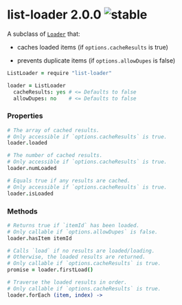 
# list-loader 2.0.0 ![stable](https://img.shields.io/badge/stability-stable-4EBA0F.svg?style=flat)

A subclass of [`Loader`](http://github.com/aleclarson/loader) that:

- caches loaded items (if `options.cacheResults` is true)

- prevents duplicate items (if `options.allowDupes` is false)

```coffee
ListLoader = require "list-loader"

loader = ListLoader
  cacheResults: yes # <= Defaults to false
  allowDupes: no    # <= Defaults to false
```

### Properties

```coffee
# The array of cached results.
# Only accessible if `options.cacheResults` is true.
loader.loaded

# The number of cached results.
# Only accessible if `options.cacheResults` is true.
loader.numLoaded

# Equals true if any results are cached.
# Only accessible if `options.cacheResults` is true.
loader.isLoaded
```

### Methods

```coffee
# Returns true if `itemId` has been loaded.
# Only callable if `options.allowDupes` is false.
loader.hasItem itemId

# Calls `load` if no results are loaded/loading.
# Otherwise, the loaded results are returned.
# Only callable if `options.cacheResults` is true.
promise = loader.firstLoad()

# Traverse the loaded results in order.
# Only callable if `options.cacheResults` is true.
loader.forEach (item, index) ->
```
